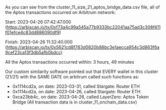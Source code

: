 As you can see from the cluster_11_size_21_aptos_bridge_data.csv file, all of the Aptos transactions occurred on Arbitrum network:

Start: 2023-04-26 07:42:47.000 (https://arbiscan.io/tx/0xf73a4c99a545a77b9333bc22041aa75ad3c308f411f01efce4c83dd886090df9)

Finish: 2023-04-26 11:32:40.000 (https://arbiscan.io/tx/0x5621cd8f783d0820b88bc3e1aecca954c3d863f6a9cef23ca13f3db5afb0bdcc)

All the Aptos transactions occurred within: 3 hours, 49 minutes

Our custom similarity software pointed out that EVERY wallet in this cluster (21/21) with the SAME DATE on arbitrum called such functions as:

- 0x1114cd2a, on date: 2023-03-31, called Stargate: Router ETH
- 0x1114cd2a, on date: 2023-04-26, called Stargate: Router ETH
- 0xca23bb4c, on date: 2023-04-26, called LayerZero: Aptos Token Bridge
(All transaction data is in cluster_11_onchain_data.csv)
